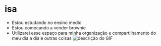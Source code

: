 # isa
- Estou estudando no ensino medio
- Estou comecando a vender brownie 
- Utilizarei esse espaço para minha organização e
compartilhamento do meu dia a dia e outras coisas
![descrição do GIF]( https://images.app.goo.gl/S1bB7ks5o7iWhN6Y8 )
